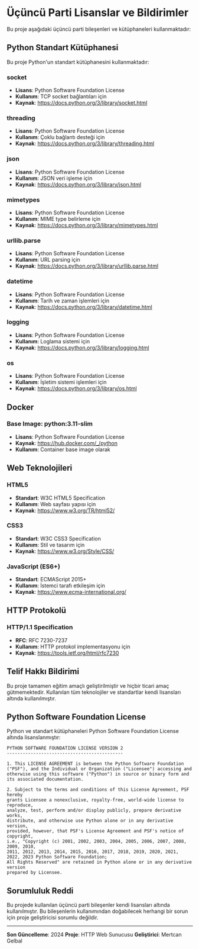 # Üçüncü Parti Lisanslar ve Bildirimler

Bu proje aşağıdaki üçüncü parti bileşenleri ve kütüphaneleri kullanmaktadır:

## Python Standart Kütüphanesi

Bu proje Python'un standart kütüphanesini kullanmaktadır:

### socket
- **Lisans**: Python Software Foundation License
- **Kullanım**: TCP socket bağlantıları için
- **Kaynak**: https://docs.python.org/3/library/socket.html

### threading
- **Lisans**: Python Software Foundation License
- **Kullanım**: Çoklu bağlantı desteği için
- **Kaynak**: https://docs.python.org/3/library/threading.html

### json
- **Lisans**: Python Software Foundation License
- **Kullanım**: JSON veri işleme için
- **Kaynak**: https://docs.python.org/3/library/json.html

### mimetypes
- **Lisans**: Python Software Foundation License
- **Kullanım**: MIME type belirleme için
- **Kaynak**: https://docs.python.org/3/library/mimetypes.html

### urllib.parse
- **Lisans**: Python Software Foundation License
- **Kullanım**: URL parsing için
- **Kaynak**: https://docs.python.org/3/library/urllib.parse.html

### datetime
- **Lisans**: Python Software Foundation License
- **Kullanım**: Tarih ve zaman işlemleri için
- **Kaynak**: https://docs.python.org/3/library/datetime.html

### logging
- **Lisans**: Python Software Foundation License
- **Kullanım**: Loglama sistemi için
- **Kaynak**: https://docs.python.org/3/library/logging.html

### os
- **Lisans**: Python Software Foundation License
- **Kullanım**: İşletim sistemi işlemleri için
- **Kaynak**: https://docs.python.org/3/library/os.html

## Docker

### Base Image: python:3.11-slim
- **Lisans**: Python Software Foundation License
- **Kaynak**: https://hub.docker.com/_/python
- **Kullanım**: Container base image olarak

## Web Teknolojileri

### HTML5
- **Standart**: W3C HTML5 Specification
- **Kullanım**: Web sayfası yapısı için
- **Kaynak**: https://www.w3.org/TR/html52/

### CSS3
- **Standart**: W3C CSS3 Specification
- **Kullanım**: Stil ve tasarım için
- **Kaynak**: https://www.w3.org/Style/CSS/

### JavaScript (ES6+)
- **Standart**: ECMAScript 2015+
- **Kullanım**: İstemci tarafı etkileşim için
- **Kaynak**: https://www.ecma-international.org/

## HTTP Protokolü

### HTTP/1.1 Specification
- **RFC**: RFC 7230-7237
- **Kullanım**: HTTP protokol implementasyonu için
- **Kaynak**: https://tools.ietf.org/html/rfc7230

## Telif Hakkı Bildirimi

Bu proje tamamen eğitim amaçlı geliştirilmiştir ve hiçbir ticari amaç gütmemektedir. Kullanılan tüm teknolojiler ve standartlar kendi lisansları altında kullanılmıştır.

## Python Software Foundation License

Python ve standart kütüphaneleri Python Software Foundation License altında lisanslanmıştır:

```
PYTHON SOFTWARE FOUNDATION LICENSE VERSION 2
--------------------------------------------

1. This LICENSE AGREEMENT is between the Python Software Foundation
("PSF"), and the Individual or Organization ("Licensee") accessing and
otherwise using this software ("Python") in source or binary form and
its associated documentation.

2. Subject to the terms and conditions of this License Agreement, PSF hereby
grants Licensee a nonexclusive, royalty-free, world-wide license to reproduce,
analyze, test, perform and/or display publicly, prepare derivative works,
distribute, and otherwise use Python alone or in any derivative version,
provided, however, that PSF's License Agreement and PSF's notice of copyright,
i.e., "Copyright (c) 2001, 2002, 2003, 2004, 2005, 2006, 2007, 2008, 2009, 2010,
2011, 2012, 2013, 2014, 2015, 2016, 2017, 2018, 2019, 2020, 2021, 2022, 2023 Python Software Foundation;
All Rights Reserved" are retained in Python alone or in any derivative version
prepared by Licensee.
```

## Sorumluluk Reddi

Bu projede kullanılan üçüncü parti bileşenler kendi lisansları altında kullanılmıştır. Bu bileşenlerin kullanımından doğabilecek herhangi bir sorun için proje geliştiricisi sorumlu değildir.

---

**Son Güncelleme**: 2024
**Proje**: HTTP Web Sunucusu
**Geliştirici**: Mertcan Gelbal 